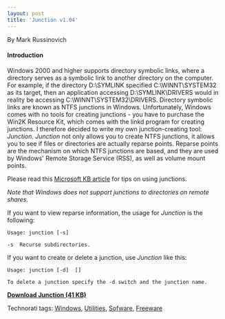 ```yaml
---
layout: post  
title: 'Junction v1.04'
---
```

By Mark Russinovich

#### Introduction

Windows 2000 and higher supports directory symbolic links, where a directory serves as a symbolic link to another directory on the computer. For example, if the directory D:\SYMLINK specified C:\WINNT\SYSTEM32 as its target, then an application accessing D:\SYMLINK\DRIVERS would in reality be accessing C:\WINNT\SYSTEM32\DRIVERS. Directory symbolic links are known as NTFS junctions in Windows. Unfortunately, Windows comes with no tools for creating junctions - you have to purchase the Win2K Resource Kit, which comes with the linkd program for creating junctions. I therefore decided to write my own junction-creating tool: _Junction_. _Junction_ not only allows you to create NTFS junctions, it allows you to see if files or directories are actually reparse points. Reparse points are the mechanism on which NTFS junctions are based, and they are used by Windows' Remote Storage Service (RSS), as well as volume mount points. 

Please read this [Microsoft KB article](http://support.microsoft.com/?kbid=205524) for tips on using junctions. 

_Note that Windows does not support junctions to directories on remote shares._

If you want to view reparse information, the usage for _Junction_ is the following: 

    Usage: junction [-s] 
    
    -s  Recurse subdirectories. 

If you want to create or delete a junction, use _Junction_ like this: 

    Usage: junction [-d]  []

    To delete a junction specify the -d switch and the junction name. 

[**Download Junction (41 KB)**](http://download.sysinternals.com/Files/Junction.zip)

Technorati tags: [Windows](http://technorati.com/tags/Windows), [Utilities](http://technorati.com/tags/Utilities), [Sofware](http://technorati.com/tags/Sofware), [Freeware](http://technorati.com/tags/Freeware)
